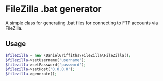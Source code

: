 # FileZilla .bat generator

A simple class for generating .bat files for connecting to FTP accounts via FileZilla.

## Usage

```PHP
$filezilla = new \DanielGriffiths\FileZilla\FileZilla();
$filezilla->setUsername('username');
$filezilla->setPassword('password');
$filezilla->setHost('0.0.0.0');
$filezilla->generate();
```